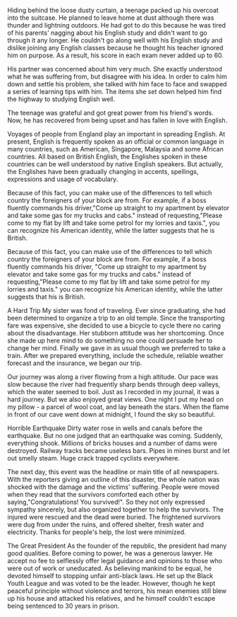 Hiding behind the loose dusty curtain, a teenage packed up his overcoat into the suitcase. He planned to leave home at dust although there was thunder and lightning outdoors. He had got to do this because he was tired of his parents' nagging about his English study and didn't want to go through it any longer. He couldn't go along well with his English study and dislike joining any English classes because he thought his teacher ignored him on purpose. As a result, his score in each exam never added up to 60.

His partner was concerned about him very much. She exactly understood what he was suffering from, but disagree with his idea. In order to calm him down and settle his problem, she talked with him face to face and swapped a series of learning tips with him. The items she set down helped him find the highway to studying English well.

The teenage was grateful and got great power from his friend's words. Now, he has recovered from being upset and has fallen in love with English.

Voyages of people from England play an important in spreading English. At present, English is frequently spoken as an official or common language in many countries, such as American, Singapore, Malaysia and some African countries. All based on British English, the Englishes spoken in these countries can be well understood by native English speakers. But actually, the Englishes have been gradually changing in accents, spellings, expressions and usage of vocabulary.

Because of this fact, you can make use of the differences to tell which country the foreigners of your block are from. For example, if a boss fluently commands his driver,"Come up straight to my apartment by elevator and take some gas for my trucks and cabs." instead of requesting,"Please come to my flat by lift and take some petrol for my lorries and taxis.", you can recognize his American identity, while the latter suggests that he is British.

Because of this fact, you can make use of the differences to tell which country the foreigners of your block are from. For example, if a boss fluently commands his driver, "Come up straight to my apartment by elevator and take some gas for my trucks and cabs." instead of requesting,"Please come to my flat by lift and take some petrol for my lorries and taxis." you can recognize his American identity, while the latter suggests that his is British.

A Hard Trip
My sister was fond of traveling. Ever since graduating, she had been determined to organize a trip to an old temple. Since the transporting fare was expensive, she decided to use a bicycle to cycle there no caring about the disadvantage. Her stubborn attitude was her shortcoming. Once she made up here mind to do something no one could persuade her to change her mind. Finally we gave in as usual though we preferred to take a train. After we prepared everything, include the schedule, reliable weather forecast and the insurance, we began our trip.

Our journey was along a river flowing from a high altitude. Our pace was slow because the river had frequently sharp bends through deep valleys, which the water seemed to boil. Just as I recorded in my journal, it was a hard journey. But we also enjoyed great views. One night I put my head on my pillow - a parcel of wool coat, and lay beneath the stars. When the flame in front of our cave went down at midnight, I found the sky so beautiful.

Horrible Earthquake
Dirty water rose in wells and canals before the earthquake. But no one judged that an earthquake was coming. Suddenly, everything shook. Millions of bricks houses and a number of dams were destroyed. Railway tracks became useless bars. Pipes in mines burst and let out smelly steam. Huge crack trapped cyclists everywhere.

The next day, this event was the headline or main title of all newspapers. With the reporters giving an outline of this disaster, the whole nation was shocked with the damage and the victims' suffering. People were moved when they read that the survivors comforted each other by saying,"Congratulations! You survived!". So they not only expressed sympathy sincerely, but also organized together to help the survivors. The injured were rescued and the dead were buried. The frightened survivors were dug from under the ruins, and offered shelter, fresh water and electricity. Thanks for people's help, the lost were minimized.

The Great President
As the founder of the republic, the president had many good qualities. Before coming to power, he was a generous lawyer. He accept no fee to selflessly offer legal guidance and opinions to those who were out of work or uneducated. As believing mankind to be equal, he devoted himself to stopping unfair anti-black laws. He set up the Black Youth League and was voted to be the leader. However, though he kept peaceful principle without violence and terrors, his mean enemies still blew up his house and attacked his relatives, and he himself couldn't escape being sentenced to 30 years in prison.
